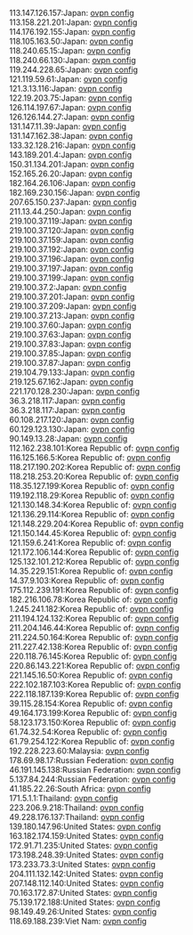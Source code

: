 113.147.126.157:Japan: [ovpn config](vpn/113_147_126_157.ovpn)  
113.158.221.201:Japan: [ovpn config](vpn/113_158_221_201.ovpn)  
114.176.192.155:Japan: [ovpn config](vpn/114_176_192_155.ovpn)  
118.105.163.50:Japan: [ovpn config](vpn/118_105_163_50.ovpn)  
118.240.65.15:Japan: [ovpn config](vpn/118_240_65_15.ovpn)  
118.240.66.130:Japan: [ovpn config](vpn/118_240_66_130.ovpn)  
119.244.228.65:Japan: [ovpn config](vpn/119_244_228_65.ovpn)  
121.119.59.61:Japan: [ovpn config](vpn/121_119_59_61.ovpn)  
121.3.13.116:Japan: [ovpn config](vpn/121_3_13_116.ovpn)  
122.19.203.75:Japan: [ovpn config](vpn/122_19_203_75.ovpn)  
126.114.197.67:Japan: [ovpn config](vpn/126_114_197_67.ovpn)  
126.126.144.27:Japan: [ovpn config](vpn/126_126_144_27.ovpn)  
131.147.11.39:Japan: [ovpn config](vpn/131_147_11_39.ovpn)  
131.147.162.38:Japan: [ovpn config](vpn/131_147_162_38.ovpn)  
133.32.128.216:Japan: [ovpn config](vpn/133_32_128_216.ovpn)  
143.189.201.4:Japan: [ovpn config](vpn/143_189_201_4.ovpn)  
150.31.134.201:Japan: [ovpn config](vpn/150_31_134_201.ovpn)  
152.165.26.20:Japan: [ovpn config](vpn/152_165_26_20.ovpn)  
182.164.26.106:Japan: [ovpn config](vpn/182_164_26_106.ovpn)  
182.169.230.156:Japan: [ovpn config](vpn/182_169_230_156.ovpn)  
207.65.150.237:Japan: [ovpn config](vpn/207_65_150_237.ovpn)  
211.13.44.250:Japan: [ovpn config](vpn/211_13_44_250.ovpn)  
219.100.37.119:Japan: [ovpn config](vpn/219_100_37_119.ovpn)  
219.100.37.120:Japan: [ovpn config](vpn/219_100_37_120.ovpn)  
219.100.37.159:Japan: [ovpn config](vpn/219_100_37_159.ovpn)  
219.100.37.192:Japan: [ovpn config](vpn/219_100_37_192.ovpn)  
219.100.37.196:Japan: [ovpn config](vpn/219_100_37_196.ovpn)  
219.100.37.197:Japan: [ovpn config](vpn/219_100_37_197.ovpn)  
219.100.37.199:Japan: [ovpn config](vpn/219_100_37_199.ovpn)  
219.100.37.2:Japan: [ovpn config](vpn/219_100_37_2.ovpn)  
219.100.37.201:Japan: [ovpn config](vpn/219_100_37_201.ovpn)  
219.100.37.209:Japan: [ovpn config](vpn/219_100_37_209.ovpn)  
219.100.37.213:Japan: [ovpn config](vpn/219_100_37_213.ovpn)  
219.100.37.60:Japan: [ovpn config](vpn/219_100_37_60.ovpn)  
219.100.37.63:Japan: [ovpn config](vpn/219_100_37_63.ovpn)  
219.100.37.83:Japan: [ovpn config](vpn/219_100_37_83.ovpn)  
219.100.37.85:Japan: [ovpn config](vpn/219_100_37_85.ovpn)  
219.100.37.87:Japan: [ovpn config](vpn/219_100_37_87.ovpn)  
219.104.79.133:Japan: [ovpn config](vpn/219_104_79_133.ovpn)  
219.125.67.162:Japan: [ovpn config](vpn/219_125_67_162.ovpn)  
221.170.128.230:Japan: [ovpn config](vpn/221_170_128_230.ovpn)  
36.3.218.117:Japan: [ovpn config](vpn/36_3_218_117.ovpn)  
36.3.218.117:Japan: [ovpn config](vpn/36_3_218_117.ovpn)  
60.108.217.120:Japan: [ovpn config](vpn/60_108_217_120.ovpn)  
60.129.123.130:Japan: [ovpn config](vpn/60_129_123_130.ovpn)  
90.149.13.28:Japan: [ovpn config](vpn/90_149_13_28.ovpn)  
112.162.238.101:Korea Republic of: [ovpn config](vpn/112_162_238_101.ovpn)  
116.125.166.5:Korea Republic of: [ovpn config](vpn/116_125_166_5.ovpn)  
118.217.190.202:Korea Republic of: [ovpn config](vpn/118_217_190_202.ovpn)  
118.218.253.20:Korea Republic of: [ovpn config](vpn/118_218_253_20.ovpn)  
118.35.127.199:Korea Republic of: [ovpn config](vpn/118_35_127_199.ovpn)  
119.192.118.29:Korea Republic of: [ovpn config](vpn/119_192_118_29.ovpn)  
121.130.148.34:Korea Republic of: [ovpn config](vpn/121_130_148_34.ovpn)  
121.136.29.114:Korea Republic of: [ovpn config](vpn/121_136_29_114.ovpn)  
121.148.229.204:Korea Republic of: [ovpn config](vpn/121_148_229_204.ovpn)  
121.150.144.45:Korea Republic of: [ovpn config](vpn/121_150_144_45.ovpn)  
121.159.6.241:Korea Republic of: [ovpn config](vpn/121_159_6_241.ovpn)  
121.172.106.144:Korea Republic of: [ovpn config](vpn/121_172_106_144.ovpn)  
125.132.101.212:Korea Republic of: [ovpn config](vpn/125_132_101_212.ovpn)  
14.35.229.151:Korea Republic of: [ovpn config](vpn/14_35_229_151.ovpn)  
14.37.9.103:Korea Republic of: [ovpn config](vpn/14_37_9_103.ovpn)  
175.112.239.191:Korea Republic of: [ovpn config](vpn/175_112_239_191.ovpn)  
182.216.106.78:Korea Republic of: [ovpn config](vpn/182_216_106_78.ovpn)  
1.245.241.182:Korea Republic of: [ovpn config](vpn/1_245_241_182.ovpn)  
211.194.124.132:Korea Republic of: [ovpn config](vpn/211_194_124_132.ovpn)  
211.204.146.44:Korea Republic of: [ovpn config](vpn/211_204_146_44.ovpn)  
211.224.50.164:Korea Republic of: [ovpn config](vpn/211_224_50_164.ovpn)  
211.227.42.138:Korea Republic of: [ovpn config](vpn/211_227_42_138.ovpn)  
220.118.76.145:Korea Republic of: [ovpn config](vpn/220_118_76_145.ovpn)  
220.86.143.221:Korea Republic of: [ovpn config](vpn/220_86_143_221.ovpn)  
221.145.16.50:Korea Republic of: [ovpn config](vpn/221_145_16_50.ovpn)  
222.102.187.103:Korea Republic of: [ovpn config](vpn/222_102_187_103.ovpn)  
222.118.187.139:Korea Republic of: [ovpn config](vpn/222_118_187_139.ovpn)  
39.115.28.154:Korea Republic of: [ovpn config](vpn/39_115_28_154.ovpn)  
49.164.173.199:Korea Republic of: [ovpn config](vpn/49_164_173_199.ovpn)  
58.123.173.150:Korea Republic of: [ovpn config](vpn/58_123_173_150.ovpn)  
61.74.32.54:Korea Republic of: [ovpn config](vpn/61_74_32_54.ovpn)  
61.79.254.122:Korea Republic of: [ovpn config](vpn/61_79_254_122.ovpn)  
192.228.223.60:Malaysia: [ovpn config](vpn/192_228_223_60.ovpn)  
178.69.98.17:Russian Federation: [ovpn config](vpn/178_69_98_17.ovpn)  
46.191.145.138:Russian Federation: [ovpn config](vpn/46_191_145_138.ovpn)  
5.137.84.244:Russian Federation: [ovpn config](vpn/5_137_84_244.ovpn)  
41.185.22.26:South Africa: [ovpn config](vpn/41_185_22_26.ovpn)  
171.5.1.1:Thailand: [ovpn config](vpn/171_5_1_1.ovpn)  
223.206.9.218:Thailand: [ovpn config](vpn/223_206_9_218.ovpn)  
49.228.176.137:Thailand: [ovpn config](vpn/49_228_176_137.ovpn)  
139.180.147.96:United States: [ovpn config](vpn/139_180_147_96.ovpn)  
163.182.174.159:United States: [ovpn config](vpn/163_182_174_159.ovpn)  
172.91.71.235:United States: [ovpn config](vpn/172_91_71_235.ovpn)  
173.198.248.39:United States: [ovpn config](vpn/173_198_248_39.ovpn)  
173.233.73.3:United States: [ovpn config](vpn/173_233_73_3.ovpn)  
204.111.132.142:United States: [ovpn config](vpn/204_111_132_142.ovpn)  
207.148.112.140:United States: [ovpn config](vpn/207_148_112_140.ovpn)  
70.163.172.87:United States: [ovpn config](vpn/70_163_172_87.ovpn)  
75.139.172.188:United States: [ovpn config](vpn/75_139_172_188.ovpn)  
98.149.49.26:United States: [ovpn config](vpn/98_149_49_26.ovpn)  
118.69.188.239:Viet Nam: [ovpn config](vpn/118_69_188_239.ovpn)  
